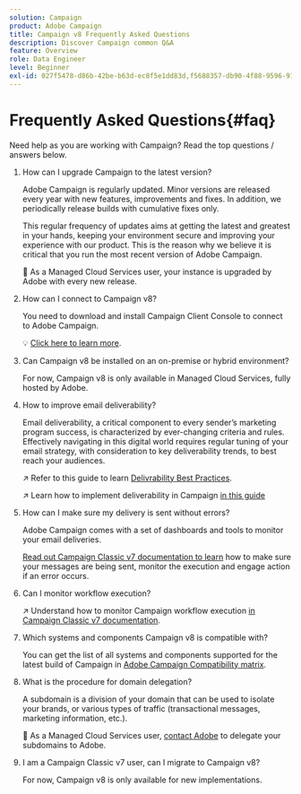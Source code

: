 ```yaml
---
solution: Campaign
product: Adobe Campaign
title: Campaign v8 Frequently Asked Questions
description: Discover Campaign common Q&A
feature: Overview
role: Data Engineer
level: Beginner
exl-id: 027f5478-d86b-42be-b63d-ec8f5e1dd83d,f5688357-db90-4f88-9596-91e9d0a20d75
---
```

# Frequently Asked Questions{#faq}

Need help as you are working with Campaign? Read the top questions / answers below.

1. How can I upgrade Campaign to the latest version?

    Adobe Campaign is regularly updated. Minor versions are released every year with new features, improvements and fixes. In addition, we periodically release builds with cumulative fixes only.

    This regular frequency of updates aims at getting the latest and greatest in your hands, keeping your environment secure and improving your experience with our product. This is the reason why we believe it is critical that you run the most recent version of Adobe Campaign. 

    :speech_balloon: As a Managed Cloud Services user, your instance is upgraded by Adobe with every new release. 

1. How can I connect to Campaign v8?

    You need to download and install Campaign Client Console to connect to Adobe Campaign.

    :bulb: [Click here to learn more](connect.md).

1. Can Campaign v8 be installed on an on-premise or hybrid environment?

    For now, Campaign v8 is only available in Managed Cloud Services, fully hosted by Adobe.

1. How to improve email deliverability? 

    Email deliverability, a critical component to every sender’s marketing program success, is characterized by ever-changing criteria and rules. Effectively navigating in this digital world requires regular tuning of your email strategy, with consideration to key deliverability trends, to best reach your audiences.

    :arrow_upper_right: Refer to this guide to learn [Delivrability Best Practices](https://experienceleague.adobe.com/docs/deliverability-learn/deliverability-best-practice-guide/introduction.html).

    :arrow_upper_right: Learn how to implement deliverability in Campaign [in this guide](https://experienceleague.adobe.com/docs/deliverability-learn/deliverability-best-practice-guide/additional-resources/general-resources.html)

1. How can I make sure my delivery is sent without errors?

    Adobe Campaign comes with a set of dashboards and tools to monitor your email deliveries.

    [Read out Campaign Classic v7 documentation to learn](https://experienceleague.adobe.com/docs/campaign-classic/using/sending-messages/monitoring-deliveries/about-delivery-monitoring.html) how to make sure your messages are being sent, monitor the execution and engage action if an error occurs.
    
1. Can I monitor workflow execution?

    :arrow_upper_right: Understand how to monitor Campaign workflow execution [in Campaign Classic v7 documentation](https://experienceleague.adobe.com/docs/campaign-classic/using/automating-with-workflows/executing-a-workflow/starting-a-workflow.html).

1. Which systems and components Campaign v8 is compatible with? 

    You can get the list of all systems and components supported for the latest build of Campaign in [Adobe Campaign Compatibility matrix](compatibility-matrix.md).

1. What is the procedure for domain delegation?

    A subdomain is a division of your domain that can be used to isolate your brands, or various types of traffic (transactional messages, marketing information, etc.).
    
    :speech_balloon: As a Managed Cloud Services user, [contact Adobe](../start/support.md#support) to delegate your subdomains to Adobe.

1. I am a Campaign Classic v7 user, can I migrate to Campaign v8?

    For now, Campaign v8 is only available for new implementations.
    